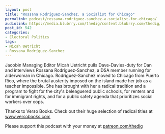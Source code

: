 ```yaml
---
layout: post
title: "Rossana Rodríguez-Sanchez, a Socialist for Chicago"
permalink: podcast/rossana-rodriguez-sanchez-a-socialist-for-chicago/
audiolink: https://media.blubrry.com/thedig/content.blubrry.com/thedig/The_Dig_-_EP_158_-_Rodriguez-Sanchez.mp3
post_id: 542
categories: 
- Electoral Politics
tags: 
- Micah Uetricht
- Rossana Rodríguez-Sanchez
---
```


Jacobin Managing Editor Micah Uetricht pulls Dave-Davies-duty for Dan and interviews Rossana Rodríguez-Sanchez, a DSA member running for alderwoman in Chicago. Rodríguez-Sanchez moved to Chicago from Puerto Rico, where the brutal austerity imposed on the island made her job as a teacher impossible. She has brought with her a radical tradition and a program to fight for the city's beleaguered public schools, for renters and for immigrant rights, and for a public safety agenda that prioritizes social workers over cops.

Thanks to Verso Books. Check out their huge selection of radical titles at www.versobooks.com

Please support this podcast with your money at [patreon.com/thedig](patreon.com/thedig)